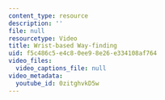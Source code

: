 ```yaml
---
content_type: resource
description: ''
file: null
resourcetype: Video
title: Wrist-based Way-finding
uid: f5c486c5-e4c8-0ee9-8e26-e334108af764
video_files:
  video_captions_file: null
video_metadata:
  youtube_id: 0zitghvkD5w
---
```

